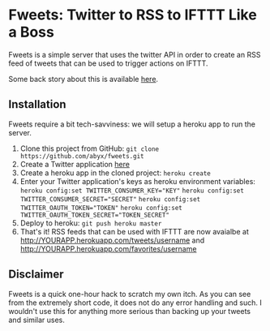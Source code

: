 # Fweets: Twitter to RSS to IFTTT Like a Boss

Fweets is a simple server that uses the twitter API in order to create an RSS feed of tweets that can be used to trigger actions on IFTTT.

Some back story about this is available [here](http://www.codelord.net/2013/06/21/do-it-yourself-twitter-triggers-for-ifttt/).

## Installation

Fweets require a bit tech-savviness: we will setup a heroku app to run the server.

  1. Clone this project from GitHub: `git clone https://github.com/abyx/fweets.git`
  2. Create a Twitter application [here](https://dev.twitter.com/apps/new)
  3. Create a heroku app in the cloned project: `heroku create`
  4. Enter your Twitter application's keys as heroku environment variables:
     `heroku config:set TWITTER_CONSUMER_KEY="KEY"`
     `heroku config:set TWITTER_CONSUMER_SECRET="SECRET"`
     `heroku config:set TWITTER_OAUTH_TOKEN="TOKEN"`
     `heroku config:set TWITTER_OAUTH_TOKEN_SECRET="TOKEN_SECRET"`
  5. Deploy to heroku: `git push heroku master`
  6. That's it! RSS feeds that can be used with IFTTT are now avaialbe at http://YOURAPP.herokuapp.com/tweets/username and http://YOURAPP.herokuapp.com/favorites/username

## Disclaimer

Fweets is a quick one-hour hack to scratch my own itch. As you can see from the extremely short code, it does not do any error handling and such. I wouldn't use this for anything more serious than backing up your tweets and similar uses.
